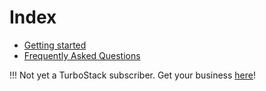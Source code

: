 # Index

- [Getting started](getting-started.md)
- [Frequently Asked Questions](faq.md)

!!!
Not yet a TurboStack subscriber. Get your business  [here](https://www.hosted-power.com/)!
